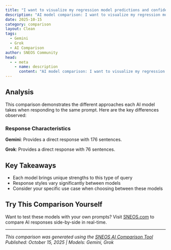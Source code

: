 ```yaml
---
title: "I want to visualize my regression model predictions and confidence intervals. Guide me: 1) Use ggplot2 in R for publication-quality plots"
description: "AI model comparison: I want to visualize my regression model predictions and confidence intervals. Guide me: 1) Use ggplo..."
date: 2025-10-15
category: comparison
layout: Clean
tags:
  - Gemini
  - Grok
  - AI Comparison
author: SNEOS Community
head:
  - - meta
    - name: description
      content: "AI model comparison: I want to visualize my regression model predictions and confidence intervals. Guide me: 1) Use ggplot2 in R for publicat..."
---
```


<ChatComparison
  title="I want to visualize my regression model predictions and confidence intervals. Guide me: 1) Use ggplot2 in R for publication-quality plots"
  prompt="I want to visualize my regression model predictions and confidence intervals. Guide me: 1) Use ggplot2 in R for publication-quality plots"
  :responses='{"Gemini": "You\u0027re in luck! \u0060ggplot2\u0060 is exceptionally powerful for visualizing regression models and their confidence intervals, making it perfect for publication-quality plots.\n\nWe\u0027ll cover:\n1.  **Simple Linear Regression** (one predictor)\n2.  **Linear Regression with a Categorical Variable** (grouping/faceting)\n3.  **Generalizing to GLMs / More Complex Models** (using \u0060broom\u0060 for efficiency)\n4.  **Publication-Quality Enhancements**\n\nLet\u0027s start by loading the necessary libraries and preparing some data.\n\n---\n\n## 1. Setup: Libraries and Example Data\n\nWe\u0027ll use \u0060tidyverse\u0060 for \u0060ggplot2\u0060 and \u0060dplyr\u0060, and \u0060broom\u0060 for easily extracting model components (which is a game-changer for this task).\n\n\u0060\u0060\u0060R\n# Install if you haven\u0027t already\n# install.packages(c(\u0022tidyverse\u0022, \u0022broom\u0022))\n\nlibrary(tidyverse) # Includes ggplot2, dplyr, etc.\nlibrary(broom)     # For tidying model outputs\n\n# We\u0027ll use the \u0027diamonds\u0027 dataset for our examples\ndata(\u0022diamonds\u0022)\n\n# Let\u0027s simplify the diamonds dataset for clearer examples\n# and take a subset to make plotting faster on some machines\nset.seed(123) # for reproducibility\ndiamonds_sub \u003C- diamonds %\u003E%\n  sample_n(5000) %\u003E% # Take a sample\n  select(price, carat, depth, cut, color) %\u003E%\n  mutate(\n    # Convert cut and color to ordered factors for better interpretation if desired\n    cut = factor(cut, levels = c(\u0022Fair\u0022, \u0022Good\u0022, \u0022Very Good\u0022, \u0022Premium\u0022, \u0022Ideal\u0022), ordered = TRUE),\n    color = factor(color, levels = c(\u0022J\u0022, \u0022I\u0022, \u0022H\u0022, \u0022G\u0022, \u0022F\u0022, \u0022E\u0022, \u0022D\u0022), ordered = TRUE)\n  )\n\nhead(diamonds_sub)\n\u0060\u0060\u0060\n\n\u0060\u0060\u0060\n# A tibble: 6 x 5\n  price carat depth cut   color\n  \u003Cint\u003E \u003Cdbl\u003E \u003Cdbl\u003E \u003Cord\u003E \u003Cord\u003E\n1  8067  1.01  61.5 Ideal J\n2  4400  0.9   61.2 Ideal J\n3  5522  0.92  61.5 Ideal H\n4  1624  0.72  62.1 Ideal J\n5 12590  1.5   61.8 Ideal G\n6  6366  1.01  61.5 Ideal F\n\u0060\u0060\u0060\n\n---\n\n## 2. Simple Linear Regression (One Predictor)\n\nLet\u0027s predict \u0060price\u0060 based on \u0060carat\u0060.\n\n### Step 2.1: Fit the Model\n\n\u0060\u0060\u0060R\n# Fit a linear model\nmodel_simple \u003C- lm(price ~ carat, data = diamonds_sub)\nsummary(model_simple)\n\u0060\u0060\u0060\n\n### Step 2.2: Generate Predictions and Confidence Intervals\n\nThis is crucial. We need to create a \u0060newdata\u0060 data frame that covers the range of our \u0060carat\u0060 predictor, and then use \u0060predict()\u0060 with \u0060interval = \u0022confidence\u0022\u0060.\n\n\u0060\u0060\u0060R\n# Create a sequence of \u0027carat\u0027 values for prediction\n# This ensures a smooth line and ribbon\nnewdata_simple \u003C- tibble(\n  carat = seq(min(diamonds_sub$carat), max(diamonds_sub$carat), length.out = 100)\n)\n\n# Get predictions with confidence intervals\npredictions_simple \u003C- predict(model_simple, newdata = newdata_simple, interval = \u0022confidence\u0022) %\u003E%\n  as_tibble() %\u003E%\n  bind_cols(newdata_simple) # Add the original \u0027carat\u0027 column back\n\nhead(predictions_simple)\n\u0060\u0060\u0060\n\n\u0060\u0060\u0060\n# A tibble: 6 x 4\n    fit    lwr    upr carat\n  \u003Cdbl\u003E  \u003Cdbl\u003E  \u003Cdbl\u003E \u003Cdbl\u003E\n1 -1978. -2043. -1913. 0.2  \n2 -1763. -1815. -1711. 0.218\n3 -1549. -1591. -1507. 0.235\n4 -1334. -1367. -1302. 0.253\n5 -1120. -1143. -1096. 0.271\n6   -905.  -920.  -890. 0.288\n\u0060\u0060\u0060\n*   \u0060fit\u0060: The predicted mean value.\n*   \u0060lwr\u0060: Lower bound of the confidence interval.\n*   \u0060upr\u0060: Upper bound of the confidence interval.\n\n### Step 2.3: Plot with \u0060ggplot2\u0060\n\n\u0060\u0060\u0060R\nplot_simple \u003C- ggplot(diamonds_sub, aes(x = carat, y = price)) \u002B\n  geom_point(alpha = 0.2, size = 0.8) \u002B # Raw data points\n  geom_line(data = predictions_simple, aes(y = fit), color = \u0022steelblue\u0022, size = 1) \u002B # Prediction line\n  geom_ribbon(data = predictions_simple, aes(ymin = lwr, ymax = upr), fill = \u0022steelblue\u0022, alpha = 0.3) \u002B # Confidence interval\n  labs(\n    title = \u0022Diamond Price Prediction by Carat\u0022,\n    subtitle = \u0022Simple Linear Regression with 95% Confidence Interval\u0022,\n    x = \u0022Carat Weight\u0022,\n    y = \u0022Price (USD)\u0022\n  ) \u002B\n  theme_minimal() \u002B # A clean theme\n  theme(plot.title = element_text(hjust = 0.5), # Center title\n        plot.subtitle = element_text(hjust = 0.5))\n\nprint(plot_simple)\n\u0060\u0060\u0060\n\n**Understanding \u0060geom_ribbon()\u0060:**\n*   \u0060geom_ribbon()\u0060 draws a shaded area.\n*   We map \u0060ymin\u0060 to the lower bound (\u0060lwr\u0060) and \u0060ymax\u0060 to the upper bound (\u0060upr\u0060) of our confidence interval.\n*   \u0060fill\u0060 sets the color of the ribbon, and \u0060alpha\u0060 controls its transparency.\n\n---\n\n## 3. Linear Regression with a Categorical Variable\n\nLet\u0027s see how \u0060cut\u0060 quality affects the \u0060price\u0060 vs \u0060carat\u0060 relationship. We\u0027ll fit a model with an interaction term.\n\n### Step 3.1: Fit the Model (with interaction)\n\n\u0060\u0060\u0060R\n# Fit a model including \u0027cut\u0027 as a categorical variable and an interaction\nmodel_interaction \u003C- lm(price ~ carat * cut, data = diamonds_sub)\nsummary(model_interaction)\n\u0060\u0060\u0060\n\n### Step 3.2: Generate Predictions and Confidence Intervals (grouped)\n\nThis time, \u0060newdata\u0060 needs to include all levels of \u0060cut\u0060 and a sequence of \u0060carat\u0060 values for each. \u0060expand_grid()\u0060 is perfect for this.\n\n\u0060\u0060\u0060R\n# Create new data for prediction, covering all combinations of \u0027carat\u0027 and \u0027cut\u0027\nnewdata_interaction \u003C- expand_grid(\n  carat = seq(min(diamonds_sub$carat), max(diamonds_sub$carat), length.out = 100),\n  cut = levels(diamonds_sub$cut) # Use all levels of the factor\n)\n\n# Get predictions with confidence intervals for each group\npredictions_interaction \u003C- predict(model_interaction, newdata = newdata_interaction, interval = \u0022confidence\u0022) %\u003E%\n  as_tibble() %\u003E%\n  bind_cols(newdata_interaction) # Add the original columns back\n\nhead(predictions_interaction)\n\u0060\u0060\u0060\n\n### Step 3.3: Plot with \u0060ggplot2\u0060 (with \u0060color\u0060 and \u0060facet_wrap\u0060)\n\n\u0060\u0060\u0060R\nplot_interaction \u003C- ggplot(diamonds_sub, aes(x = carat, y = price, color = cut)) \u002B\n  geom_point(alpha = 0.1, size = 0.5, aes(color = cut)) \u002B # Raw data, colored by cut\n  geom_line(data = predictions_interaction, aes(y = fit, color = cut), size = 1) \u002B # Prediction lines\n  geom_ribbon(data = predictions_interaction, aes(ymin = lwr, ymax = upr, fill = cut), alpha = 0.2, linetype = 0) \u002B # Confidence intervals, no border\n  labs(\n    title = \u0022Diamond Price Prediction by Carat and Cut\u0022,\n    subtitle = \u0022Linear Regression with Interaction Term (95% Confidence Interval)\u0022,\n    x = \u0022Carat Weight\u0022,\n    y = \u0022Price (USD)\u0022,\n    color = \u0022Cut Quality\u0022,\n    fill = \u0022Cut Quality\u0022\n  ) \u002B\n  scale_color_brewer(palette = \u0022Dark2\u0022) \u002B # Use a colorblind-friendly palette\n  scale_fill_brewer(palette = \u0022Dark2\u0022) \u002B  # Match fill palette\n  theme_minimal() \u002B\n  theme(plot.title = element_text(hjust = 0.5),\n        plot.subtitle = element_text(hjust = 0.5),\n        legend.position = \u0022bottom\u0022)\n\nprint(plot_interaction)\n\n# You can also use facet_wrap() to separate the plots by cut quality\nplot_facet \u003C- ggplot(diamonds_sub, aes(x = carat, y = price)) \u002B\n  geom_point(alpha = 0.1, size = 0.5) \u002B\n  geom_line(data = predictions_interaction, aes(y = fit), color = \u0022steelblue\u0022, size = 1) \u002B\n  geom_ribbon(data = predictions_interaction, aes(ymin = lwr, ymax = upr), fill = \u0022steelblue\u0022, alpha = 0.3, linetype = 0) \u002B\n  facet_wrap(~ cut, scales = \u0022free_y\u0022) \u002B # Separate plots by \u0027cut\u0027, allow y-axis to vary\n  labs(\n    title = \u0022Diamond Price Prediction by Carat, Faceted by Cut\u0022,\n    subtitle = \u0022Linear Regression with Interaction Term (95% Confidence Interval)\u0022,\n    x = \u0022Carat Weight\u0022,\n    y = \u0022Price (USD)\u0022\n  ) \u002B\n  theme_bw() \u002B # Another clean theme\n  theme(plot.title = element_text(hjust = 0.5),\n        plot.subtitle = element_text(hjust = 0.5))\n\nprint(plot_facet)\n\u0060\u0060\u0060\n\n---\n\n## 4. Generalizing with \u0060broom::augment()\u0060 for Cleaner Workflow (Recommended!)\n\nThe \u0060broom\u0060 package offers a much cleaner way to get predictions and CIs, especially for more complex models or GLMs. The \u0060augment()\u0060 function adds model diagnostics (including \u0060.fitted\u0060, \u0060.se.fit\u0060, etc.) to your original data.\n\nFor GLMs, \u0060predict(type = \u0022response\u0022)\u0060 is often necessary to get predictions on the original response scale. \u0060augment()\u0060 handles this elegantly.\n\nLet\u0027s demonstrate with a slightly more complex GLM for \u0060price\u0060 (e.g., \u0060gamma\u0060 family due to skewed price distribution).\n\n### Step 4.1: Fit a GLM\n\n\u0060\u0060\u0060R\n# Fit a Gamma GLM (often good for positive, skewed continuous data like price)\nmodel_glm \u003C- glm(price ~ carat * cut \u002B depth, data = diamonds_sub, family = Gamma(link = \u0022log\u0022))\nsummary(model_glm)\n\u0060\u0060\u0060\n\n### Step 4.2: Generate Predictions and Confidence Intervals with \u0060augment()\u0060\n\nThis is where \u0060augment()\u0060 shines. It can automatically add \u0060.fitted\u0060 and \u0060.se.fit\u0060 (standard error of the fit) which you can then use to calculate CIs, or even directly estimate \u0060conf.int = TRUE\u0060 on the response scale if you have \u0060type.predict = \u0022response\u0022\u0060.\n\nHowever, for a completely *new* sequence of data (like we did with \u0060newdata\u0060), \u0060predict()\u0060 is still the primary function. \u0060augment()\u0060 is best when you want to see how the model fits the *original* data.\n\nLet\u0027s combine the best of both worlds: use \u0060expand_grid\u0060 for \u0060newdata\u0060 and then \u0060predict\u0060 (with \u0060type = \u0022response\u0022\u0060) and manually calculate CIs for GLMs, as \u0060interval = \u0022confidence\u0022\u0060 is not directly supported for GLMs on the response scale.\n\n\u0060\u0060\u0060R\n# Create new data for prediction, covering all combinations\nnewdata_glm \u003C- expand_grid(\n  carat = seq(min(diamonds_sub$carat), max(diamonds_sub$carat), length.out = 100),\n  cut = levels(diamonds_sub$cut),\n  depth = mean(diamonds_sub$depth) # Hold \u0027depth\u0027 constant at its mean\n)\n\n# Get predictions (on the response scale) and standard errors\npredictions_glm_raw \u003C- predict(model_glm, newdata = newdata_glm, type = \u0022response\u0022, se.fit = TRUE)\n\n# Calculate 95% confidence intervals manually for GLMs\n# CI = estimate \u002B/- (z-score * SE)\n# For 95% CI, z-score is approx 1.96\nz_score \u003C- qnorm(0.975)\n\npredictions_glm \u003C- newdata_glm %\u003E%\n  mutate(\n    fit = predictions_glm_raw$fit,\n    se = predictions_glm_raw$se.fit,\n    lwr = fit - z_score * se, # Lower bound\n    upr = fit \u002B z_score * se  # Upper bound\n  ) %\u003E%\n  # Ensure bounds don\u0027t go below 0 (for price)\n  mutate(\n    lwr = pmax(0, lwr) # price cannot be negative\n  )\n\nhead(predictions_glm)\n\u0060\u0060\u0060\n\n### Step 4.3: Plot the GLM Predictions\n\n\u0060\u0060\u0060R\nplot_glm \u003C- ggplot(diamonds_sub, aes(x = carat, y = price, color = cut)) \u002B\n  geom_point(alpha = 0.1, size = 0.5) \u002B\n  geom_line(data = predictions_glm, aes(y = fit, color = cut), size = 1) \u002B\n  geom_ribbon(data = predictions_glm, aes(ymin = lwr, ymax = upr, fill = cut), alpha = 0.2, linetype = 0) \u002B\n  labs(\n    title = \u0022Diamond Price Prediction by Carat, Cut, and Depth (GLM)\u0022,\n    subtitle = \u0022Gamma GLM with 95% Confidence Interval (Depth held at mean)\u0022,\n    x = \u0022Carat Weight\u0022,\n    y = \u0022Price (USD)\u0022,\n    color = \u0022Cut Quality\u0022,\n    fill = \u0022Cut Quality\u0022\n  ) \u002B\n  scale_color_brewer(palette = \u0022Set1\u0022) \u002B\n  scale_fill_brewer(palette = \u0022Set1\u0022) \u002B\n  theme_classic() \u002B # Yet another theme\n  theme(plot.title = element_text(hjust = 0.5),\n        plot.subtitle = element_text(hjust = 0.5),\n        legend.position = \u0022bottom\u0022)\n\nprint(plot_glm)\n\u0060\u0060\u0060\n\n---\n\n## 5. Publication-Quality Enhancements\n\nBeyond the basics, here are tips for making your plots truly publication-ready:\n\n1.  **Themes:**\n    *   \u0060theme_minimal()\u0060: Clean, simple, good default.\n    *   \u0060theme_bw()\u0060: Black and white, often preferred for publications to save ink/focus on data.\n    *   \u0060theme_classic()\u0060: Similar to \u0060theme_bw\u0060 but without gridlines.\n    *   \u0060theme_void()\u0060: For maximum customization.\n    *   You can also define your \u0060theme()\u0060 elements for specific fonts, sizes, etc.\n    \u0060\u0060\u0060R\n    # Example of a custom theme for publication\n    my_pub_theme \u003C- theme_minimal() \u002B\n      theme(\n        text = element_text(family = \u0022serif\u0022, size = 12), # Specific font and size\n        plot.title = element_text(face = \u0022bold\u0022, size = 14, hjust = 0.5),\n        axis.title = element_text(face = \u0022bold\u0022),\n        axis.text = element_text(color = \u0022black\u0022),\n        legend.title = element_text(face = \u0022bold\u0022),\n        panel.grid.major = element_line(linetype = \u0022dotted\u0022, color = \u0022gray80\u0022),\n        panel.grid.minor = element_blank(), # Remove minor grid lines\n        plot.background = element_rect(fill = \u0022white\u0022, color = NA) # Ensure white background\n      )\n\n    plot_glm \u002B my_pub_theme # Apply to any plot\n    \u0060\u0060\u0060\n\n2.  **Color Palettes:**\n    *   \u0060scale_color_brewer()\u0060 and \u0060scale_fill_brewer()\u0060: Use \u0060RColorBrewer\u0060 palettes (e.g., \u0022Dark2\u0022, \u0022Set1\u0022, \u0022Paired\u0022) for distinct, colorblind-friendly colors.\n    *   \u0060scale_color_viridis_d()\u0060/\u0060_c()\u0060: Viridis palettes are perceptually uniform and colorblind-friendly.\n    *   Manually specify colors with \u0060scale_color_manual()\u0060 or \u0060scale_fill_manual()\u0060.\n\n3.  **Labels and Titles:**\n    *   \u0060labs()\u0060 is your friend. Be descriptive, avoid jargon where possible.\n    *   Adjust \u0060plot.title = element_text(hjust = 0.5)\u0060 to center titles.\n\n4.  **Annotations:**\n    *   \u0060annotate()\u0060: Add text, segments, rectangles, etc., at specific coordinates.\n    *   \u0060geom_text()\u0060 / \u0060geom_label()\u0060: Add labels from your data.\n\n5.  **Line Types, Sizes, Alpha:**\n    *   \u0060size\u0060: Controls thickness of lines/points.\n    *   \u0060alpha\u0060: Controls transparency, useful for dense scatter plots or overlapping ribbons.\n    *   \u0060linetype\u0060: For different lines if you don\u0027t want to rely solely on color.\n\n6.  **Saving Plots:**\n    *   \u0060ggsave()\u0060 allows you to save your plot in various formats (PNG, JPG, PDF, SVG) with specified dimensions and resolution.\n    \u0060\u0060\u0060R\n    ggsave(\u0022diamond_price_prediction.png\u0022, plot_glm, width = 8, height = 6, dpi = 300)\n    ggsave(\u0022diamond_price_prediction.pdf\u0022, plot_glm, width = 8, height = 6) # Vector graphics for best quality\n    \u0060\u0060\u0060\n    *   \u0060dpi = 300\u0060 or \u0060600\u0060 is standard for print publications.\n\n---\n\nThis guide provides a robust framework for visualizing your regression model predictions and confidence intervals using \u0060ggplot2\u0060. Remember to always tailor your plots to the specific story your data and model are telling!", "Grok": "I\u0027ll guide you through creating publication-quality plots for regression model predictions and confidence intervals using ggplot2 in R. Here\u0027s a comprehensive step-by-step approach:\n\n## 1. Basic Setup and Data Preparation\n\nFirst, load the required libraries and prepare your model:\n\n\u0060\u0060\u0060r\nlibrary(ggplot2)\nlibrary(dplyr)\nlibrary(broom)\nlibrary(gridExtra)  # For combining plots\n\n# Example: Fit a linear regression model\n# Replace with your actual model\ndata(mtcars)\nmodel \u003C- lm(mpg ~ wt \u002B hp \u002B qsec, data = mtcars)\n\n# Create prediction data for smooth curves\npred_data \u003C- data.frame(\n  wt = seq(min(mtcars$wt), max(mtcars$wt), length.out = 100),\n  hp = mean(mtcars$hp),\n  qsec = mean(mtcars$qsec)\n)\n\u0060\u0060\u0060\n\n## 2. Generate Predictions with Confidence Intervals\n\n\u0060\u0060\u0060r\n# Get predictions with confidence intervals\npredictions \u003C- predict(model, \n                      newdata = pred_data, \n                      interval = \u0022confidence\u0022, \n                      level = 0.95) %\u003E%\n  as.data.frame() %\u003E%\n  mutate(wt = pred_data$wt)\n\n# For prediction intervals (individual predictions):\npred_intervals \u003C- predict(model, \n                         newdata = pred_data, \n                         interval = \u0022prediction\u0022, \n                         level = 0.95) %\u003E%\n  as.data.frame() %\u003E%\n  mutate(wt = pred_data$wt)\n\u0060\u0060\u0060\n\n## 3. Basic Plot with Confidence Intervals\n\n\u0060\u0060\u0060r\n# Create the main plot\np1 \u003C- ggplot(mtcars, aes(x = wt, y = mpg)) \u002B\n  geom_point(aes(color = factor(cyl)), \n             size = 2.5, alpha = 0.7) \u002B\n  geom_ribbon(data = predictions, \n              aes(x = wt, ymin = lwr, ymax = upr, \n                  y = fit), \n              fill = \u0022steelblue\u0022, alpha = 0.3, \n              inherit.aes = FALSE) \u002B\n  geom_line(data = predictions, \n            aes(x = wt, y = fit), \n            color = \u0022steelblue\u0022, size = 1) \u002B\n  labs(title = \u0022Regression Model with 95% Confidence Intervals\u0022,\n       x = \u0022Weight (1000 lbs)\u0022,\n       y = \u0022Miles per Gallon\u0022,\n       color = \u0022Cylinders\u0022) \u002B\n  theme_pubr() \u002B  # Use publication theme\n  theme(legend.position = \u0022bottom\u0022,\n        plot.title = element_text(hjust = 0.5, size = 14, face = \u0022bold\u0022))\n\nprint(p1)\n\u0060\u0060\u0060\n\n## 4. Advanced Publication-Quality Plot\n\n\u0060\u0060\u0060r\n# Enhanced version with publication quality\np2 \u003C- ggplot(mtcars, aes(x = wt, y = mpg)) \u002B\n  # Add points with refined styling\n  geom_point(aes(color = factor(cyl)), \n             size = 3, alpha = 0.8, \n             shape = 16) \u002B\n  \n  # Confidence interval ribbon\n  geom_ribbon(data = predictions, \n              aes(x = wt, ymin = lwr, ymax = upr), \n              fill = \u0022#2E86AB\u0022, alpha = 0.25, \n              color = NA) \u002B\n  \n  # Predicted line\n  geom_line(data = predictions, \n            aes(x = wt, y = fit), \n            color = \u0022#2E86AB\u0022, size = 1.2) \u002B\n  \n  # Optional: Prediction intervals (wider band)\n  geom_ribbon(data = pred_intervals, \n              aes(x = wt, ymin = lwr, ymax = upr), \n              fill = \u0022#A23B72\u0022, alpha = 0.15, \n              color = NA, linetype = \u0022dashed\u0022) \u002B\n  \n  # Facets for different cylinder counts (if relevant)\n  facet_wrap(~ factor(cyl), scales = \u0022free_y\u0022, ncol = 2) \u002B\n  \n  scale_color_manual(values = c(\u00224\u0022 = \u0022#F18F01\u0022, \n                               \u00226\u0022 = \u0022#C73E1D\u0022, \n                               \u00228\u0022 = \u0022#2E86AB\u0022)) \u002B\n  \n  labs(title = \u0022MPG vs Weight: Regression with Confidence and Prediction Intervals\u0022,\n       subtitle = \u0022Fitted model: mpg ~ wt \u002B hp \u002B qsec\u0022,\n       x = \u0022Weight (1000 lbs)\u0022,\n       y = \u0022Miles per Gallon (MPG)\u0022,\n       color = \u0022Cylinders\u0022,\n       caption = \u0022Data: mtcars | 95% confidence and prediction intervals\u0022) \u002B\n  \n  # Publication-quality theme\n  theme_classic() \u002B\n  theme(\n    # Title and labels\n    plot.title = element_text(size = 16, face = \u0022bold\u0022, hjust = 0.5),\n    plot.subtitle = element_text(size = 12, color = \u0022grey50\u0022, hjust = 0.5),\n    plot.caption = element_text(size = 10, color = \u0022grey70\u0022, hjust = 1),\n    \n    # Axis titles and text\n    axis.title = element_text(size = 12, face = \u0022bold\u0022),\n    axis.text = element_text(size = 10),\n    \n    # Legend\n    legend.title = element_text(size = 11, face = \u0022bold\u0022),\n    legend.text = element_text(size = 10),\n    legend.position = \u0022bottom\u0022,\n    legend.box = \u0022horizontal\u0022,\n    \n    # Facet labels\n    strip.background = element_rect(fill = \u0022grey95\u0022, color = \u0022grey80\u0022),\n    strip.text = element_text(size = 11, face = \u0022bold\u0022)\n  ) \u002B\n  \n  # Add R\u00B2 and other statistics as annotation\n  annotate(\u0022text\u0022, x = Inf, y = Inf, \n           label = paste(\u0022R\u00B2 =\u0022, round(summary(model)$r.squared, 3)),\n           hjust = 1.1, vjust = 1.1, \n           size = 4, fontface = \u0022bold\u0022)\n\nprint(p2)\n\u0060\u0060\u0060\n\n## 5. Multiple Variable Plots (Partial Dependence)\n\nFor models with multiple predictors, create plots for each:\n\n\u0060\u0060\u0060r\n# Function to create plots for each predictor\ncreate_reg_plot \u003C- function(model, data, predictor_var) {\n  # Create prediction data for this variable\n  pred_range \u003C- seq(min(data[[predictor_var]], na.rm = TRUE),\n                   max(data[[predictor_var]], na.rm = TRUE),\n                   length.out = 100)\n  \n  pred_data \u003C- data %\u003E%\n    select(-all_of(predictor_var)) %\u003E%\n    slice(1) %\u003E%\n    mutate(!!predictor_var := pred_range)\n  \n  # Get predictions\n  preds \u003C- predict(model, newdata = pred_data, interval = \u0022confidence\u0022) %\u003E%\n    as.data.frame() %\u003E%\n    mutate(!!predictor_var := pred_range)\n  \n  # Create plot\n  ggplot(data, aes_string(x = predictor_var, y = as.character(formula(model)[[2]]))) \u002B\n    geom_point(alpha = 0.6, size = 2) \u002B\n    geom_ribbon(data = preds, \n                aes_string(x = predictor_var, ymin = \u0022lwr\u0022, ymax = \u0022upr\u0022, y = \u0022fit\u0022),\n                fill = \u0022#2E86AB\u0022, alpha = 0.25) \u002B\n    geom_line(data = preds, \n              aes_string(x = predictor_var, y = \u0022fit\u0022), \n              color = \u0022#2E86AB\u0022, size = 1) \u002B\n    labs(title = paste(\u0022Effect of\u0022, predictor_var),\n         x = predictor_var,\n         y = as.character(formula(model)[[2]])) \u002B\n    theme_pubr() \u002B\n    theme(plot.title = element_text(hjust = 0.5))\n}\n\n# Create plots for each predictor\npredictors \u003C- c(\u0022wt\u0022, \u0022hp\u0022, \u0022qsec\u0022)\nplots \u003C- lapply(predictors, function(p) create_reg_plot(model, mtcars, p))\n\n# Combine plots\ncombined_plot \u003C- grid.arrange(grobs = plots, ncol = 2)\n\u0060\u0060\u0060\n\n## 6. Saving Publication-Quality Figures\n\n\u0060\u0060\u0060r\n# Save with high resolution\nggsave(\u0022regression_plot.png\u0022, plot = p2, \n       width = 10, height = 8, dpi = 300, \n       bg = \u0022white\u0022)\n\n# For vector graphics (PDF/EPS for publications)\nggsave(\u0022regression_plot.pdf\u0022, plot = p2, \n       width = 10, height = 8, device = \u0022pdf\u0022)\n\n# For presentations\nggsave(\u0022regression_plot.pptx\u0022, plot = p2, \n       width = 12, height = 9, \n       device = \u0022win.metafile\u0022)  # On Windows\n\n# High-quality TIFF for journals\nggsave(\u0022regression_plot.tiff\u0022, plot = p2, \n       width = 6.5, height = 5, dpi = 600, \n       compression = \u0022lzw\u0022, bg = \u0022white\u0022)\n\u0060\u0060\u0060\n\n## 7. Custom Themes for Publications\n\n\u0060\u0060\u0060r\n# Create a custom publication theme\ntheme_publication \u003C- function(base_size = 11, base_family = \u0022\u0022) {\n  theme_classic(base_size = base_size, base_family = base_family) %\u002Breplace%\n    theme(\n      # Text elements\n      plot.title = element_text(size = rel(1.2), hjust = 0.5, \n                               face = \u0022bold\u0022, margin = margin(b = 10)),\n      plot.subtitle = element_text(size = rel(1.0), hjust = 0.5, \n                                  margin = margin(b = 8)),\n      plot.caption = element_text(hjust = 1, size = rel(0.8), \n                                 color = \u0022grey60\u0022, margin = margin(t = 10)),\n      \n      # Axis\n      axis.title = element_text(size = rel(1.0), face = \u0022bold\u0022),\n      axis.text ="}' published-date="{DateTime.UtcNow:HH:mm}"
/>

## Analysis

This comparison demonstrates the different approaches each AI model takes when responding to the same prompt. Here are the key differences observed:

### Response Characteristics

**Gemini**: Provides a direct response with 176 sentences. 

**Grok**: Provides a direct response with 76 sentences. 

## Key Takeaways

- Each model brings unique strengths to this type of query
- Response styles vary significantly between models
- Consider your specific use case when choosing between these models

## Try This Comparison Yourself

Want to test these models with your own prompts? Visit [SNEOS.com](https://sneos.com) to compare AI responses side-by-side in real-time.

---

*This comparison was generated using the [SNEOS AI Comparison Tool](https://sneos.com)*
*Published: October 15, 2025 | Models: Gemini, Grok*
